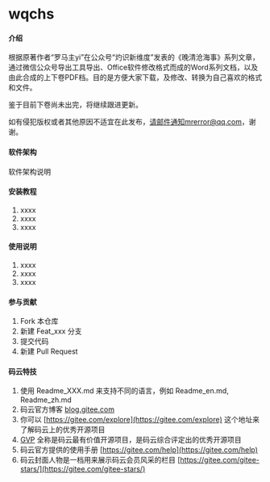 # wqchs

#### 介绍
根据原著作者“罗马主yi”在公众号“灼识新维度”发表的《晚清沧海事》系列文章，通过微信公众号导出工具导出、Office软件修改格式而成的Word系列文档，以及由此合成的上下卷PDF档。目的是方便大家下载，及修改、转换为自己喜欢的格式和文件。

鉴于目前下卷尚未出完，将继续跟进更新。

如有侵犯版权或者其他原因不适宜在此发布，请邮件通知mrerror@qq.com，谢谢。

#### 软件架构
软件架构说明


#### 安装教程

1.  xxxx
2.  xxxx
3.  xxxx

#### 使用说明

1.  xxxx
2.  xxxx
3.  xxxx

#### 参与贡献

1.  Fork 本仓库
2.  新建 Feat_xxx 分支
3.  提交代码
4.  新建 Pull Request


#### 码云特技

1.  使用 Readme\_XXX.md 来支持不同的语言，例如 Readme\_en.md, Readme\_zh.md
2.  码云官方博客 [blog.gitee.com](https://blog.gitee.com)
3.  你可以 [https://gitee.com/explore](https://gitee.com/explore) 这个地址来了解码云上的优秀开源项目
4.  [GVP](https://gitee.com/gvp) 全称是码云最有价值开源项目，是码云综合评定出的优秀开源项目
5.  码云官方提供的使用手册 [https://gitee.com/help](https://gitee.com/help)
6.  码云封面人物是一档用来展示码云会员风采的栏目 [https://gitee.com/gitee-stars/](https://gitee.com/gitee-stars/)
